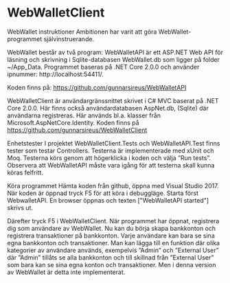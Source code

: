 # WebWalletClient
WebWallet instruktioner
Ambitionen har varit att göra WebWallet-programmet självinstruerande.
 
WebWallet består av två program:
WebWalletAPI är ett ASP.NET Web  API  för läsning och skrivning i Sqlite-databasen WebWallet.db
som ligger på folder ~/App_Data. Programmet baseras på .NET Core 2.0.0 och använder 
ipnummer: http://localhost:54411/. 

Koden finns på: 
https://github.com/gunnarsireus/WebWalletAPI

WebWalletClient är användargränssnittet skrivet i C# MVC baserat på .NET Core 2.0.0. 
Här finns också användardatabasen AspNet.db, (Sqlite) där användarna registreras. 
Här används bl.a. klasser från  Microsoft.AspNetCore.Identity.
Koden finns på 
https://github.com/gunnarsireus/WebWalletClient

Enhetstester
I projektet WebWalletClient.Tests och WebWalletAPI.Test finns tester som testar Controllers. 
Testerna är implementerade med xUnit och Moq. Testerna körs genom att högerklicka i koden 
och välja ”Run tests”. Observera att WebWalletAPI måste vara igång för att testerna skall 
kunna köras felfritt. 

Köra programmet
Hämta koden från github, öppna med Visual Studio 2017. När koden är öppnad tryck F5 för att 
köra i debuggläge. Starta först WebwalletAPI. En browser öppnas och texten ["WebWalletAPI started"] 
skrivs ut.

Därefter tryck F5 i WebWalletClient. När programmet har öppnat, registrera dig som användare 
av WebWallet. Nu kan du börja skapa bankkonton och registrera transaktioner på bankkonton. 
Varje användare kan bara se sina egna bankkonton och transaktioner. Man kan lägga till en 
funktion där olika kategorier av användare används, exempelvis ”Admin” och ”External User” 
där ”Admin” tillåts se alla bankkonton och till skillnad från ”External User” som bara kan 
se sina egna konton och transaktioner. Men i denna version av WebWallet är detta inte 
implementerat.
